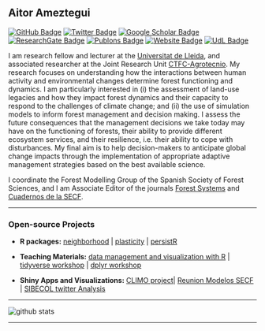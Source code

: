 ## Aitor Ameztegui

[![GitHub Badge](https://img.shields.io/github/followers/ameztegui?style=social)](https://github.com/ameztegui)
[![Twitter Badge](https://img.shields.io/twitter/follow/multivac42?style=social)](https://twitter.com/multivac42)
[![Google Scholar Badge](https://img.shields.io/badge/Google-Scholar-lightgrey)](https://scholar.google.com/citations?user=jxINPWcAAAAJ)
[![ResearchGate Badge](https://img.shields.io/badge/Research-Gate-9cf)](https://www.researchgate.net/profile/Aitor_Ameztegui)
[![Publons Badge](https://img.shields.io/badge/Publons-Profile-blue)](https://publons.com/researcher/1317963/aitor-ameztegui/)
[![Website Badge](https://img.shields.io/badge/My-Website-red)](https://www.ameztegui.weebly.com)
[![UdL Badge](https://img.shields.io/badge/UdL-Website-critical)](http://www.eagrof.udl.cat/en/personnel/PDI/ameztegui.html)

I am research fellow and lecturer at the [Universitat de Lleida](www.udl.cat), and associated researcher at the Joint Research Unit [CTFC-Agrotecnio](www.ctfc.cat).
My research focuses on understanding how the interactions between human activity and environmental changes determine forest functioning and dynamics. I am particularly interested in (i) the assessment of land-use legacies and how they impact forest dynamics and their capacity to respond to the challenges of climate change; and (ii) the use of simulation models to inform forest management and decision making. I assess the future consequences that the management decisions we take today may have on the functioning of forests, their ability to provide different ecosystem services, and their resilience, i.e. their ability to cope with disturbances. My final aim is to help decision-makers to anticipate global change impacts through the implementation of appropriate adaptive management strategies based on the best available science.

I coordinate the Forest Modelling Group of the Spanish Society of Forest Sciences, and I am Associate Editor of the journals [Forest Systems](https://revistas.inia.es/index.php/fs) and [Cuadernos de la SECF](http://secforestales.org/publicaciones/index.php/cuadernos_secf/index).

---

### Open-source Projects

- **R packages:** [neighborhood](https://github.com/ameztegui/neighborhood) | [plasticity](https://github.com/ameztegui/plasticity) | [persistR](https://github.com/ameztegui/persistR-1)
- **Teaching Materials:** [data management and visualization with R](https://github.com/ameztegui/111022_data_management_visualization) | [tidyverse workshop](https://github.com/ameztegui/tidyverse_workshop) | [dplyr workshop](https://github.com/ameztegui/dplyr_workshop)

- **Shiny Apps and Visualizations:** [CLIMO project](https://github.com/ameztegui/CLIMO_website)|  [Reunion Modelos SECF](https://github.com/ameztegui/CEF_Modelos_2019) | [SIBECOL twitter Analysis](https://github.com/ameztegui/SIBECOL_twitter_analysis)

---

![github stats](https://github-readme-stats.vercel.app/api?username=ameztegui&show_icons=true)

---
